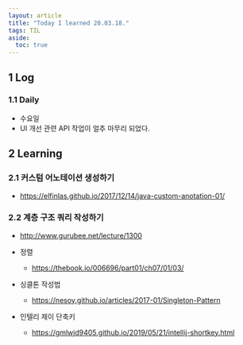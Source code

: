 ```yaml
---
layout: article
title: "Today I learned 20.03.18."
tags: TIL
aside:
  toc: true
---
```


## 1 Log

### 1.1 Daily

- 수요일
- UI 개선 관련 API 작업이 얼추 마무리 되었다.




## 2 Learning

### 2.1 커스텀 어노테이션 생성하기

- https://elfinlas.github.io/2017/12/14/java-custom-anotation-01/

  


### 2.2 계층 구조 쿼리 작성하기

- http://www.gurubee.net/lecture/1300

- 정렬
  - https://thebook.io/006696/part01/ch07/01/03/

- 싱클톤 작성법
  - https://nesoy.github.io/articles/2017-01/Singleton-Pattern

- 인텔리 제이 단축키
  - https://gmlwjd9405.github.io/2019/05/21/intellij-shortkey.html
